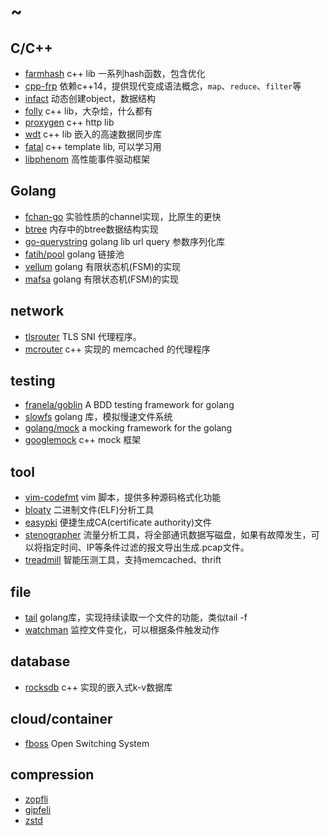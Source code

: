 # ~

## C/C++
* [farmhash](https://github.com/google/farmhash) c++ lib 一系列hash函数，包含优化
* [cpp-frp](https://github.com/google/cpp-frp) 依赖c++14，提供现代变成语法概念，`map`、`reduce`、`filter`等
* [infact](https://github.com/google/infact) 动态创建object，数据结构
* [folly](https://github.com/facebook/folly) c++ lib，大杂烩，什么都有
* [proxygen](https://github.com/facebook/proxygen) c++ http lib
* [wdt](https://github.com/facebook/wdt) c++ lib 嵌入的高速数据同步库
* [fatal](https://github.com/facebook/fatal) c++ template lib, 可以学习用
* [libphenom](https://github.com/facebook/libphenom) 高性能事件驱动框架

## Golang
* [fchan-go](https://github.com/google/fchan-go) 实验性质的channel实现，比原生的更快
* [btree](https://github.com/google/btree) 内存中的btree数据结构实现
* [go-querystring](https://github.com/google/go-querystring) golang lib url query 参数序列化库
* [fatih/pool](https://github.com/fatih/pool)  golang 链接池
* [vellum](https://github.com/couchbaselabs/vellum) golang 有限状态机(FSM)的实现
* [mafsa](https://github.com/smartystreets/mafsa) golang 有限状态机(FSM)的实现

## network
* [tlsrouter](https://github.com/google/tlsrouter) TLS SNI 代理程序。
* [mcrouter](https://github.com/facebook/mcrouter) c++ 实现的 memcached 的代理程序

## testing
* [franela/goblin](https://github.com/franela/goblin) A BDD testing framework for golang
* [slowfs](https://github.com/google/slowfs) golang 库，模拟慢速文件系统
* [golang/mock](https://github.com/golang/mock) a mocking framework for the golang
* [googlemock](https://github.com/google/googlemock) c++ mock 框架

## tool
* [vim-codefmt](https://github.com/google/vim-codefmt) vim 脚本，提供多种源码格式化功能
* [bloaty](https://github.com/google/bloaty) 二进制文件(ELF)分析工具
* [easypki](https://github.com/google/easypki) 便捷生成CA(certificate authority)文件
* [stenographer](https://github.com/google/stenographer) 流量分析工具，将全部通讯数据写磁盘，如果有故障发生，可以将指定时间、IP等条件过滤的报文导出生成.pcap文件。
* [treadmill](https://github.com/facebook/treadmill) 智能压测工具，支持memcached、thrift

## file
* [tail](https://github.com/hpcloud/tail) golang库，实现持续读取一个文件的功能，类似tail -f
* [watchman](https://github.com/facebook/watchman) 监控文件变化，可以根据条件触发动作

## database
* [rocksdb](https://github.com/facebook/rocksdb) c++ 实现的嵌入式k-v数据库

## cloud/container
* [fboss](https://github.com/facebook/fboss) Open Switching System

## compression
* [zopfli](https://github.com/google/zopfli)
* [gipfeli](https://github.com/google/gipfeli)
* [zstd](https://github.com/facebook/zstd)
